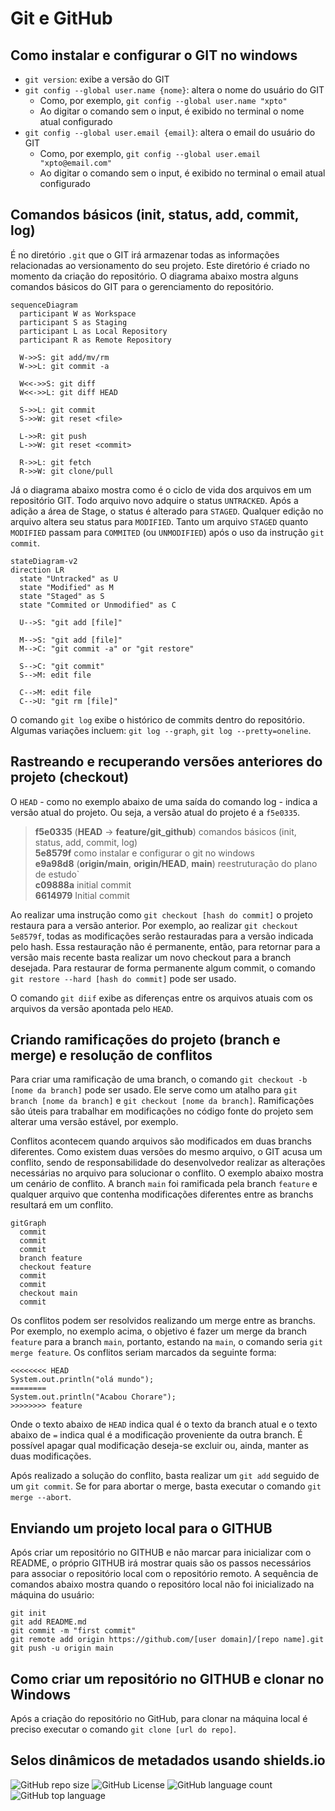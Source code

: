 # Git e GitHub

## Como instalar e configurar o GIT no windows

- `git version`: exibe a versão do GIT
- `git config --global user.name {nome}`: altera o nome do usuário do GIT
  - Como, por exemplo, `git config --global user.name "xpto"`
  - Ao digitar o comando sem o input, é exibido no terminal o nome atual configurado
- `git config --global user.email {email}`: altera o email do usuário do GIT
  - Como, por exemplo, `git config --global user.email "xpto@email.com"`
  - Ao digitar o comando sem o input, é exibido no terminal o email atual configurado

## Comandos básicos (init, status, add, commit, log)

É no diretório `.git` que o GIT irá armazenar todas as informações relacionadas ao versionamento do seu projeto. Este diretório é criado no momento da criação do repositório. O diagrama abaixo mostra alguns comandos básicos do GIT para o gerenciamento do repositório.

```mermaid
sequenceDiagram
  participant W as Workspace
  participant S as Staging
  participant L as Local Repository
  participant R as Remote Repository

  W->>S: git add/mv/rm
  W->>L: git commit -a

  W<<->>S: git diff
  W<<->>L: git diff HEAD

  S->>L: git commit
  S->>W: git reset <file>

  L->>R: git push
  L->>W: git reset <commit>

  R->>L: git fetch
  R->>W: git clone/pull
```

Já o diagrama abaixo mostra como é o ciclo de vida dos arquivos em um repositório GIT. Todo arquivo novo adquire o status `UNTRACKED`. Após a adição a área de Stage, o status é alterado para `STAGED`. Qualquer edição no arquivo altera seu status para `MODIFIED`. Tanto um arquivo `STAGED` quanto `MODIFIED` passam para `COMMITED` (ou `UNMODIFIED`) após o uso da instrução `git commit`.

```mermaid
stateDiagram-v2
direction LR
  state "Untracked" as U
  state "Modified" as M
  state "Staged" as S
  state "Commited or Unmodified" as C

  U-->S: "git add [file]"
  
  M-->S: "git add [file]"
  M-->C: "git commit -a" or "git restore"

  S-->C: "git commit"
  S-->M: edit file

  C-->M: edit file
  C-->U: "git rm [file]"
```

O comando `git log` exibe o histórico de commits dentro do repositório. Algumas variações incluem: `git log --graph`, `git log --pretty=oneline`.

## Rastreando e recuperando versões anteriores do projeto (checkout)

O `HEAD` - como no exemplo abaixo de uma saída do comando log - indica a versão atual do projeto. Ou seja, a versão atual do projeto é a `f5e0335`.

>
> **f5e0335** (**HEAD** -> **feature/git_github**) comandos básicos (init, status, add, commit, log)  
> **5e8579f** como instalar e configurar o git no windows  
> **e9a98d8** (**origin/main**, **origin/HEAD**, **main**) reestruturação do plano de estudo`  
> **c09888a** initial commit  
> **6614979** Initial commit
>

Ao realizar uma instrução como `git checkout [hash do commit]` o projeto restaura para a versão anterior. Por exemplo, ao realizar `git checkout 5e8579f`, todas as modificações serão restauradas para a versão indicada pelo hash. Essa restauração não é permanente, então, para retornar para a versão mais recente basta realizar um novo checkout para a branch desejada. Para restaurar de forma permanente algum commit, o comando `git restore --hard [hash do commit]` pode ser usado.

O comando `git diif` exibe as diferenças entre os arquivos atuais com os arquivos da versão apontada pelo `HEAD`.

## Criando ramificações do projeto (branch e merge) e resolução de conflitos

Para criar uma ramificação de uma branch, o comando `git checkout -b [nome da branch]` pode ser usado. Ele serve como um atalho para `git branch [nome da branch]` e `git checkout [nome da branch]`. Ramificações são úteis para trabalhar em modificações no código fonte do projeto sem alterar uma versão estável, por exemplo.  

Conflitos acontecem quando arquivos são modificados em duas branchs diferentes. Como existem duas versões do mesmo arquivo, o GIT acusa um conflito, sendo de responsabilidade do desenvolvedor realizar as alterações necessárias no arquivo para solucionar o conflito. O exemplo abaixo mostra um cenário de conflito. A branch `main` foi ramificada pela branch `feature` e qualquer arquivo que contenha modificações diferentes entre as branchs resultará em um conflito.

```mermaid
gitGraph
  commit
  commit
  commit
  branch feature
  checkout feature
  commit
  commit
  checkout main
  commit
```

Os conflitos podem ser resolvidos realizando um merge entre as branchs. Por exemplo, no exemplo acima, o objetivo é fazer um merge da branch `feature` para a branch `main`, portanto, estando na `main`, o comando seria `git merge feature`. Os conflitos seriam marcados da seguinte forma:

```text
<<<<<<<< HEAD
System.out.println("olá mundo");
========
System.out.println("Acabou Chorare");
>>>>>>>> feature
```

Onde o texto abaixo de `HEAD` indica qual é o texto da branch atual e o texto abaixo de `=` indica qual é a modificação proveniente da outra branch. É possível apagar qual modificação deseja-se excluir ou, ainda, manter as duas modificações.  

Após realizado a solução do conflito, basta realizar um `git add` seguido de um `git commit`. Se for para abortar o merge, basta executar o comando `git merge --abort`.

## Enviando um projeto local para o GITHUB

Após criar um repositório no GITHUB e não marcar para inicializar com o README, o próprio GITHUB irá mostrar quais são os passos necessários para associar o repositório local com o repositório remoto. A sequência de comandos abaixo mostra quando o repositóro local não foi inicializado na máquina do usuário:

```text
git init
git add README.md
git commit -m "first commit"
git remote add origin https://github.com/[user domain]/[repo name].git
git push -u origin main
```

## Como criar um repositório no GITHUB e clonar no Windows

Após a criação do repositório no GitHub, para clonar na máquina local é preciso executar o comando `git clone [url do repo]`.

## Selos dinâmicos de metadados usando shields.io

![GitHub repo size](https://img.shields.io/github/repo-size/outroNavasconi/archive_nttStudyPath)
![GitHub License](https://img.shields.io/github/license/outroNavasconi/archive_nttStudyPath)
![GitHub language count](https://img.shields.io/github/languages/count/outroNavasconi/archive_nttStudyPath)
![GitHub top language](https://img.shields.io/github/languages/top/outroNavasconi/archive_nttStudyPath)
